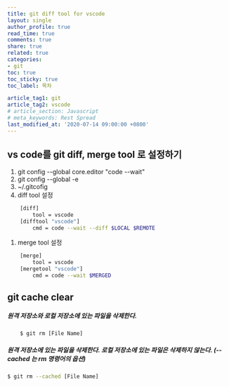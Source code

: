 ```yaml
---
title: git diff tool for vscode
layout: single
author_profile: true
read_time: true
comments: true
share: true
related: true
categories:
- git
toc: true
toc_sticky: true
toc_label: 목차

article_tag1: git
article_tag2: vscode
# article_section: Javascript
# meta_keywords: Rest Spread
last_modified_at: '2020-07-14 09:00:00 +0800'
---
```


## vs code를 git diff, merge tool 로 설정하기
1. git config --global core.editor "code --wait"
1. git config --global -e
1. ~/.gitcofig
1. diff tool 설정
```bash
    [diff]
        tool = vscode
    [difftool "vscode"]
        cmd = code --wait --diff $LOCAL $REMOTE
```

1. merge tool 설정
```bash
    [merge]
        tool = vscode
    [mergetool "vscode"]
        cmd = code --wait $MERGED
```

## git cache clear
##### 원격 저장소와 로컬 저장소에 있는 파일을 삭제한다.
```bash
    $ git rm [File Name]
```
##### 원격 저장소에 있는 파일을 삭제한다. 로컬 저장소에 있는 파일은 삭제하지 않는다. (--cached 는 rm 명령어의 옵션)
```bash
$ git rm --cached [File Name]
```